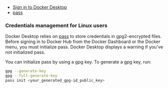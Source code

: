 - [Sign in to Docker Desktop](https://docs.docker.com/desktop/get-started/)
- [pass](https://www.passwordstore.org/)

### Credentials management for Linux users
Docker Desktop relies on [pass](https://www.passwordstore.org/) to store credentials in gpg2-encrypted files. Before signing in to Docker Hub from the Docker Dashboard or the Docker menu, you must initialize 
pass. Docker Desktop displays a warning if you've not initialized pass.

You can initialize pass by using a gpg key. To generate a gpg key, run:
```bash
gpg --generate-key
gpg --full-generate-key
pass init <your_generated_gpg-id_public_key>
```
